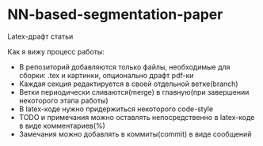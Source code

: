 # NN-based-segmentation-paper
Latex-драфт статьи 

Как я вижу процесс работы:
* В репозиторий добавляются только файлы, необходимые для сборки: .tex и картинки, опционально драфт pdf-ки
* Каждая секция редактируется в своей отдельной ветке(branch)
* Ветки периодически сливаются(merge) в главную(при завершении некоторого этапа работы)
* В latex-коде нужно придержиться некоторого code-style 
* TODO и примечания можно оставлять непосредственно в latex-коде в виде комментариев(%)
* Замечания можно добавлять в коммиты(commit) в виде сообщений


